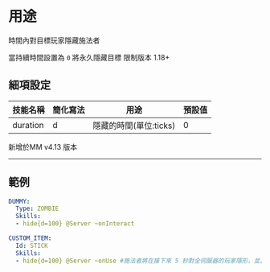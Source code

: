 用途
===================

時間內對目標玩家隱藏施法者

當持續時間設置為 `0` 將永久隱藏目標
限制版本 1.18+

細項設定
----------

| 技能名稱 | 簡化寫法| 用途 | 預設值 |
|-----------|---------|--------------------|---------------|
| duration  | d   | 隱藏的時間(單位:ticks) | 0 |

新增於MM v4.13 版本

------------

範例
--------
```yml
DUMMY:
  Type: ZOMBIE
  Skills:
  - hide{d=100} @Server ~onInteract
```
```yml
CUSTOM_ITEM:
  Id: STICK
  Skills:
  - hide{d=100} @Server ~onUse #施法者將在接下來 5 秒對全伺服器的玩家隱形，並且不顯示盔甲
```